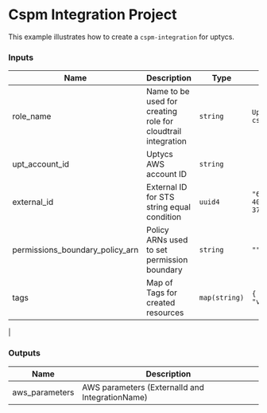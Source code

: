 # Cspm Integration Project

This example illustrates how to create a `cspm-integration` for uptycs.

<!-- BEGINNING OF PRE-COMMIT-TERRAFORM DOCS HOOK -->

### Inputs

| Name                            | Description                                                  | Type          | Default                                  | Required |
| ------------------------------- | ------------------------------------------------------------ | ------------- | ---------------------------------------- | -------- |
| role_name                       | Name to be used for creating role for cloudtrail integration | `string`      | `UptycsIntegration-cspm`                 | Optional |
| upt_account_id                  | Uptycs AWS account ID                                        | `string`      |                                          | Yes      |
| external_id                     | External ID for STS string equal condition                   | `uuid4`       | `"6bf64888-6e43-4003-9f1b-37181efcf3c2"` | Optional |
| permissions_boundary_policy_arn | Policy ARNs used to set permission boundary                  | `string`      | `""`                                     | Optional |
| tags                            | Map of Tags for created resources                            | `map(string)` | `{ "testtag" : "value" }`                | Optional |

|

### Outputs

| Name           | Description                                     |
| -------------- | ----------------------------------------------- |
| aws_parameters | AWS parameters (ExternalId and IntegrationName) |

<!-- END OF PRE-COMMIT-TERRAFORM DOCS HOOK -->
